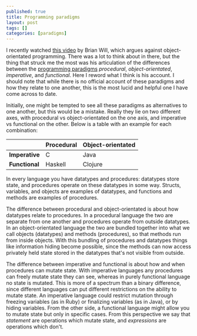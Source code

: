 ```yaml
---
published: true
title: Programming paradigms
layout: post
tags: []
categories: [paradigms]
---
```

I recently watched [this video](https://www.youtube.com/watch?v=QM1iUe6IofM) by Brian Will, which argues against object-orientated programming. There was a lot to think about in there, but the thing that struck me the most was his articulation of the differences between the [programming paradigms](https://en.wikipedia.org/wiki/Programming_paradigm) *procedural*, *object-orientated*, *imperative*, and *functional*. Here I reword what I think is his account. I should note that while there is no official account of these paradigms and how they relate to one another, this is the most lucid and helpful one I have come across to date.

Initially, one might be tempted to see all these paradigms as alternatives to one another, but this would be a mistake. Really they lie on two different axes, with procedural vs object-orientated on the one axis, and imperative vs functional on the other. Below is a table with an example for each combination:

|   | Procedural | Object-orientated |
| - |--------- | ----------------- |
| **Imperative** | C | Java |
| **Functional** | Haskell | Clojure |

In every language you have datatypes and procedures: datatypes store state, and procedures operate on these datatypes in some way. Structs, variables, and objects are examples of datatypes, and functions and methods are examples of procedures.

The difference between procedural and object-orientated is about how datatypes relate to procedures. In a procedural language the two are separate from one another and procedures operate from outside datatypes. In an object-orientated language the two are bundled together into what we call objects (datatypes) and methods (procedures), so that methods run from inside objects. With this bundling of procedures and datatypes things like information hiding become possible, since the methods can now access privately held state stored in the datatypes that's not visible from outside.

The difference between imperative and functional is about how and when procedures can mutate state. With imperative languages any procedures can freely mutate state they can see, whereas in purely functional language no state is mutated. This is more of a spectrum than a binary difference, since different languages can put different restrictions on the ability to mutate state. An imperative language could restrict mutation through freezing variables (as in Ruby) or finalizing variables (as in Java), or by hiding variables. From the other side, a functional language might allow you to mutate state but only in specific cases. From this perspective we say that *statement* are operations which mutate state, and *expressions* are operations which don't.
